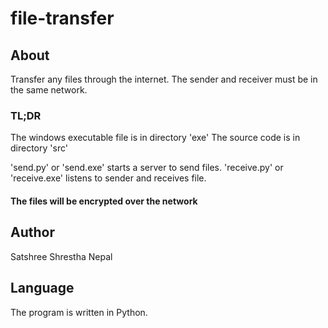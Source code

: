 # file-transfer

## About
Transfer any files through the internet. The sender and receiver must be in the same network.

### TL;DR
The windows executable file is in directory 'exe'
The source code is in directory 'src'

'send.py' or 'send.exe' starts a server to send files.
'receive.py' or 'receive.exe' listens to sender and receives file.
#### The files will be encrypted over the network

## Author
Satshree Shrestha
Nepal

## Language
The program is written in Python.
